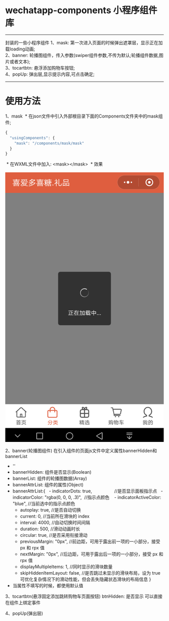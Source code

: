 # wechatapp-components 小程序组件库

********
封装的一些小程序组件
1、mask: 第一次进入页面的时候弹出遮罩层，显示正在加载loading动画;<br>
2、banner: 轮播图组件，传入参数(swiper组件参数,不传为默认;轮播组件数据,图片或者文本);<br>
3、tocartbtn: 悬浮添加购物车按钮;<br>
4、popUp: 弹出层,显示提示内容,可点击确定;
********

# 使用方法
1、mask
  * 在json文件中引入外部根目录下面的Components文件夹中的mask组件;<br>
  ```Javascript
  {
    "usingComponents": {
      "mask": "/components/mask/mask"
    }
  }
  ```
  * 在WXML文件中加入: \<mask>\</mask>
  * 效果<br>
  ![mask](https://github.com/FM2018/wechatapp-components/raw/master/img/mask.png)

2、banner(轮播图组件)
在引入组件的页面js文件中定义属性bannerHidden和bannerList
- '<banner banners-hidden="{{bannerHidden}}" banner-list="{{bannerList}}" banner-attr-list="{{bannerAttrList}}"></banner>'
- bannerHidden: 组件是否显示(Boolean)
- bannerList: 组件的轮播图数据(Array)
- bannerAttrList: 组件的属性(Object)
- bannerAttrList:{
    - indicatorDots: true,                  //是否显示面板指示点
    - indicatorColor: "rgba(0, 0, 0, .3)",  //指示点颜色 
    - indicatorActiveColor: "blue",         //当前选中的指示点颜色
    - autoplay: true,                       //是否自动切换
    - current: 0,                           //当前所在滑块的 index
    - interval: 4000,                       //自动切换时间间隔
    - duration: 500,                        //滑动动画时长
    - circular: true,                       //是否采用衔接滑动
    - previousMargin: "0px",                //前边距，可用于露出前一项的一小部分，接受 px 和 rpx 值
    - nextMargin: "0px",                    //后边距，可用于露出后一项的一小部分，接受 px 和 rpx 值
    - displayMultipleItems: 1,              //同时显示的滑块数量
    - skipHiddenItemLayout: false,          //是否跳过未显示的滑块布局，设为 true 可优化复杂情况下的滑动性能，但会丢失隐藏状态滑块的布局信息
  }
- 当属性不填写的时候，都使用默认值

3、tocartbtn(悬浮固定添加跳转购物车页面按钮)
<tocartbtn btn-hidden="{{btnHidden}}" bindtap=""><tocartbtn>
btnHidden: 是否显示
可以直接在组件上绑定事件
  
4、popUp(弹出层)

  
